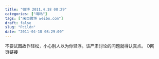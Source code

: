 ```yaml
---
title: "微博 2011.4.18 08:29"
categories: ["嘀咕"]
tags: ["来自微博 weibo.com"]
draft: false
slug: "Pcildn"
date: "2011-04-18 08:29:00"
---
```


<p>不要试图故作轻松，小心别人以为你轻浮。该严肃讨论的问题就得认真点。 O网页链接 ​​​​</p>
